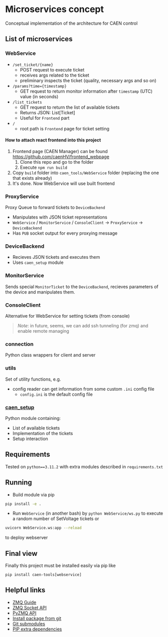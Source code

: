 # Microservices concept

Conceptual implementation of the architecture for CAEN control

## List of microservices

### WebService
* `/set_ticket/{name}`
  * POST request to execute ticket
  * receives args related to the ticket
  * preliminary inspects the ticket (quality, necessary args and so on)
* `/params?time={timestamp}`
  * GET request to return monitor information after `timestamp` (UTC) value (in seconds)
* `/list_tickets`
  * GET request to return the list of available tickets
  * Returns JSON: List[Ticket]
  * Useful for `Frontend` part
* `/`
  * root path is `Frontend` page for ticket setting

#### How to attach react frontend into this project
1. Frontend page (CAEN Manager) can be found https://github.com/caenHV/frontend_webpage
    1. Clone this repo and go to the folder
    1. Execute `npm run build`
1. Copy `build` folder into `caen_tools/WebService` folder (replacing the one that exists already)
1. It's done. Now WebService will use built frontend

### ProxyService
Proxy Queue to forward tickets to `DeviceBackend`
* Manipulates with JSON ticket representations
* `WebService` / `MonitorService` / `ConsoleClient` → `ProxyService` → `DeviceBackend`
* Has `PUB` socket output for every proxying message

### DeviceBackend
* Recieves JSON tickets and executes them
* Uses `caen_setup` module

### MonitorService
Sends special `MonitorTicket` to the `DeviceBackend`, recieves parameters of the device and manipulates them.

### ConsoleClient
Alternative for WebService for setting tickets (from console)

> *Note*:
> in future, seems, we can add ssh tunneling (for zmq) and enable remote managing 

### connection
Python class wrappers for client and server

### utils
Set of utility functions, e.g.
* config reader can get information from some custom `.ini` config file
  * `config.ini` is the default config file

### [caen_setup](https://github.com/caenHV/Setup)
Python module containing:
* List of available tickets
* Implementation of the tickets
* Setup interaction

## Requirements
Tested on `python==3.11.2` with extra modules described in `requirements.txt`

## Running

* Build module via pip
```bash
pip install -e .
```
* Run `WebService` (in another bash) by `python WebService/ws.py` to execute a random number of SetVoltage tickets or 
```bash
uvicorn WebService.ws:app --reload
```
to deploy webserver

## Final view
Finally this project must be installed easily via pip like

```pip install caen-tools[webservice]```

## Helpful links
* [ZMQ Guide](https://zguide.zeromq.org/)
* [ZMQ Socket API](https://zeromq.org/socket-api/)
* [PyZMQ API](https://pyzmq.readthedocs.io/en/latest/api/zmq.html)
* [Install package from git](https://github.com/pypa/pip/issues/6548)
* [Git submodules](https://git-scm.com/book/ru/v2/%D0%98%D0%BD%D1%81%D1%82%D1%80%D1%83%D0%BC%D0%B5%D0%BD%D1%82%D1%8B-Git-%D0%9F%D0%BE%D0%B4%D0%BC%D0%BE%D0%B4%D1%83%D0%BB%D0%B8)
* [PIP extra dependencies](https://setuptools.pypa.io/en/latest/userguide/dependency_management.html)